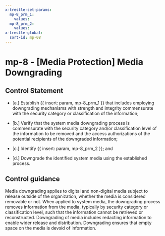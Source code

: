 ```yaml
---
x-trestle-set-params:
  mp-8_prm_1:
    values:
  mp-8_prm_2:
    values:
x-trestle-global:
  sort-id: mp-08
---
```


# mp-8 - \[Media Protection\] Media Downgrading

## Control Statement

- \[a.\] Establish {{ insert: param, mp-8_prm_1 }} that includes employing downgrading mechanisms with strength and integrity commensurate with the security category or classification of the information;

- \[b.\] Verify that the system media downgrading process is commensurate with the security category and/or classification level of the information to be removed and the access authorizations of the potential recipients of the downgraded information;

- \[c.\] Identify {{ insert: param, mp-8_prm_2 }}; and

- \[d.\] Downgrade the identified system media using the established process.

## Control guidance

Media downgrading applies to digital and non-digital media subject to release outside of the organization, whether the media is considered removable or not. When applied to system media, the downgrading process removes information from the media, typically by security category or classification level, such that the information cannot be retrieved or reconstructed. Downgrading of media includes redacting information to enable wider release and distribution. Downgrading ensures that empty space on the media is devoid of information.
